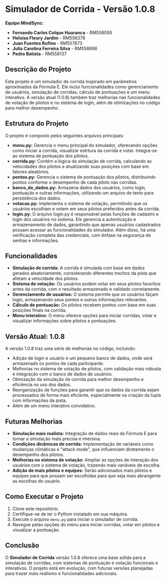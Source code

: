 # Simulador de Corrida - Versão 1.0.8

**Equipe MindSync:**
- **Fernando Carlos Colque Huaranca** - RM558095
- **Heloísa Fleury Jardim** - RM556378
- **Juan Fuentes Rufino** - RM557673
- **Julia Carolina Ferreira Silva** - RM558896
- **Pedro Batista** - RM558137

## Descrição do Projeto

Este projeto é um simulador de corrida inspirado em parâmetros aproximados da Fórmula E. Ele inclui funcionalidades como gerenciamento de usuários, simulação de corridas, cálculo de pontuações e um menu interativo. A versão atual (1.0.8) também traz melhorias nas funcionalidades de votação de pilotos e no sistema de login, além de otimizações no código para melhor desempenho.

## Estrutura do Projeto

O projeto é composto pelos seguintes arquivos principais:

- **menu.py:** Gerencia o menu principal do simulador, oferecendo opções como iniciar a corrida, visualizar estrtura da corrida e votar. Integra-se ao sistema de pontuação dos pilotos.
- **corrida.py:** Contém a lógica da simulação de corrida, calculando as velocidades dos pilotos e atualizando suas posições com base em fatores aleatórios.
- **pontos.py:** Gerencia o sistema de pontuação dos pilotos, distribuindo pontos conforme o desempenho de cada piloto nas corridas.
- **banco_de_dados.py:** Armazena dados dos usuários, como login, pontuação e outras informações, utilizando um arquivo de texto para persistência dos dados.
- **votacao.py:** Implementa o sistema de votação, permitindo que os usuários escolham e votem em seus pilotos preferidos antes da corrida.
- **login.py:** O arquivo login.py é responsável pelas funções de cadastro e login dos usuários no sistema. Ele gerencia a autenticação e armazenamento de dados, garantindo que apenas usuários cadastrados possam acessar as funcionalidades do simulador. Além disso, há uma verificação completa das credenciais, com ênfase na segurança de senhas e informações.

## Funcionalidades

- **Simulação de corrida:** A corrida é simulada com base em dados gerados aleatoriamente, considerando diferentes trechos da pista que afetam a velocidade dos pilotos.
- **Sistema de votação:** Os usuários podem votar em seus pilotos favoritos antes da corrida, com o resultado armazenado e validado corretamente.
- **Gerenciamento de usuários:** O sistema permite que os usuários façam login, armazenando seus pontos e outras informações relevantes.
- **Cálculo de pontuação:** Os pilotos recebem pontos com base em suas posições finais na corrida.
- **Menu interativo:** O menu oferece opções para iniciar corridas, votar e visualizar informações sobre pilotos e pontuações.

## Versão Atual: 1.0.8

A versão 1.0.8 traz uma série de melhorias no código, incluindo:

- Adição de login e usuário e um pequeno banco de dados, onde será armazenado os pontos de cada participante.
- Melhorias no sistema de votação de pilotos, com validação mais robusta e integração com o banco de dados de usuários.
- Otimização da simulação de corrida para melhor desempenho e eficiência no uso dos dados.
- Reorganização de funções para garantir que os dados da corrida sejam processados de forma mais eficiente, especialmente na criação da tupla com informações da pista.
- Além de um menu interativo convidativo.

## Futuras Melhorias

- **Simulação mais realista:** Integração de dados reais da Fórmula E para tornar a simulação mais precisa e imersiva.
- **Condições dinâmicas de corrida:** Implementação de variáveis como mudanças climáticas e "attack mode", que influenciam diretamente o desempenho dos pilotos.
- **Melhorias no sistema de votação:** Ampliar as opções de interação dos usuários com o sistema de votação, trazendo mais variáveis de escolha.
- **Adição de mais pilotos e equipes:** Serão adicionados mais pilotos e equipes para que possam ser escolhidas para que seja mais abrangente as escolhas do usuário.

## Como Executar o Projeto

1. Clone este repositório.
2. Certifique-se de ter o Python instalado em sua máquina.
3. Execute o arquivo `menu.py` para iniciar o simulador de corrida.
4. Navegue pelas opções do menu para iniciar corridas, votar em pilotos e visualizar a pontuação.

## Conclusão

O **Simulador de Corrida** versão 1.0.8 oferece uma base sólida para a simulação de corridas, com sistemas de pontuação e votação funcionais e interativos. O projeto está em evolução, com futuras versões planejadas para trazer mais realismo e funcionalidades adicionais.
